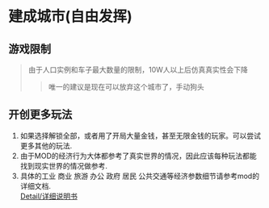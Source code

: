 # 建成城市(自由发挥)

## 游戏限制
> 由于人口实例和车子最大数量的限制，10W人以上后仿真真实性会下降<br>
>> 唯一的建议是现在可以放弃这个城市了，手动狗头<br>

## 开创更多玩法
1. 如果选择解锁全部，或者用了开局大量金钱，甚至无限金钱的玩家。可以尝试更多其他的玩法. <br>
2. 由于MOD的经济行为大体都参考了真实世界的情况，因此应该每种玩法都能找到现实世界的情况做参考. <br>
3. 具体的工业 商业 旅游 办公 政府 居民 公共交通等经济参数细节请参考mod的详细文档.<br>
[Detail/详细说明书](https://github.com/pcfantasy/RealCity/wiki) <br>
